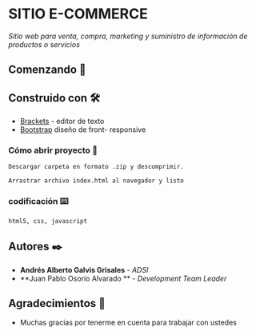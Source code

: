 # SITIO E-COMMERCE

_Sitio web para venta, compra, marketing y suministro de información de productos o servicios_

## Comenzando 🚀

## Construido con 🛠️

* [Brackets](http://brackets.io/) - editor de texto
* [Bootstrap](https://getbootstrap.com/) diseño de front- responsive

### Cómo  abrir proyecto 🔧

```
Descargar carpeta en formato .zip y descomprimir.
```
```
Arrastrar archivo index.html al navegador y listo
```

### codificación ⌨️

```
html5, css, javascript
```

## Autores ✒️


* **Andrés Alberto Galvis Grisales** - *ADSI*
* **Juan Pablo Osorio Alvarado ** - *Development Team Leader*  


## Agradecimientos 🎁

* Muchas gracias por tenerme en cuenta para trabajar con ustedes 






